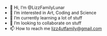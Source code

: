 - 👋 Hi, I’m @LizzFamilyLunar
- 👀 I’m interested in Art, Coding and Science
- 🌱 I’m currently learning a lot of stuff
- 💞️ I’m looking to collaborate on stuff
- 📫 How to reach me lizz4utfamily@gmail.com

<!---
LizzFamilyLunar/LizzFamilyLunar is a ✨ special ✨ repository because its `README.md` (this file) appears on your GitHub profile.
You can click the Preview link to take a look at your changes.
--->
